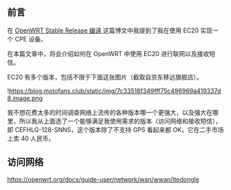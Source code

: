 ## 前言

在 [OpenWRT Stable Release 编译 ](https://blog.motofans.club/post/6.html) 这篇博文中我提到了我在使用 EC20 实现一个 CPE 设备。

在本篇文章中，将会介绍如何在 OpenWRT 中使用 EC20 进行联网以及接收短信。

EC20 有多个版本，包括不限于下面这张图片（截取自京东移远旗舰店）。

!https://blog.motofans.club/static/img/7c33518f349fff75c496969a419337d8.image.png

我不想花费太多的时间调查网络上流传的各种版本哪一个更强大，以及强大在哪里，所以我从上面选了一个能够满足我使用需求的版本（访问网络和接收短信），即 CEFHLG-128-SNNS，这个版本除了不支持 GPS 看起来都 OK，它在二手市场上卖 40 人民币。

## 访问网络

https://openwrt.org/docs/guide-user/network/wan/wwan/ltedongle